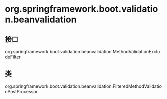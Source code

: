 # org.springframework.boot.validation.beanvalidation

## 接口

org.springframework.boot.validation.beanvalidation.MethodValidationExcludeFilter

## 类

org.springframework.boot.validation.beanvalidation.FilteredMethodValidationPostProcessor





